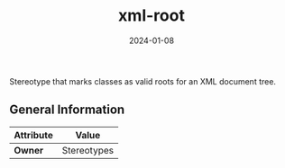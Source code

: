 ﻿---
title: xml-root
toc: false
type: specs
date: "2024-01-08"
draft: false
specification: VEC
version: 2.1.0
documentType: "Recommendation"
elementType: Class
classes:
  - xml-root
menu_name: vec-2.1.0
---
Stereotype that marks classes as valid roots for an XML&#160;document tree.

## General Information

| Attribute               | Value |
|-------------------------|-------|
| **Owner**               | Stereotypes |
